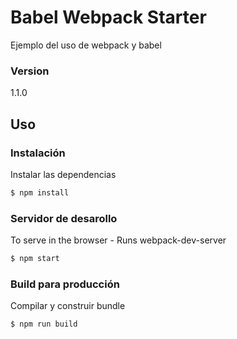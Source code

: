 # Babel Webpack Starter

Ejemplo del uso de webpack y babel

### Version
1.1.0

## Uso

### Instalación

Instalar las dependencias

```sh
$ npm install
```

### Servidor de desarollo
To serve in the browser  - Runs webpack-dev-server

```sh
$ npm start
```

### Build para producción
Compilar y construir bundle

```sh
$ npm run build
```
